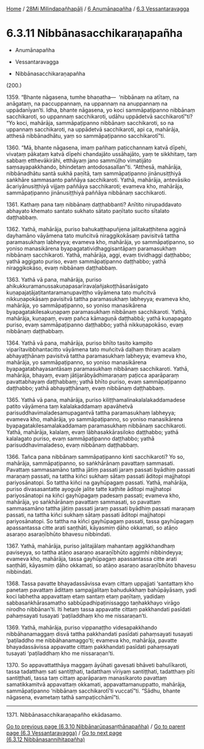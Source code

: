 
[Home](/) / [28Mi Milindapañhapāḷi](../../../28Mi.md) / [6 Anumānapañha](../../6.md) / [6.3 Vessantaravagga](../6.3.md)

# 6.3.11 Nibbānasacchikaraṇapañha

* Anumānapañha

* Vessantaravagga

* Nibbānasacchikaraṇapañha

(200.)

1359\. “Bhante nāgasena, tumhe bhaṇatha—  ‘nibbānaṃ na atītaṃ, na anāgataṃ, na paccuppannaṃ, na uppannaṃ na anuppannaṃ na uppādanīyan’ti. Idha, bhante nāgasena, yo koci sammāpaṭipanno nibbānaṃ sacchikaroti, so uppannaṃ sacchikaroti, udāhu uppādetvā sacchikarotī”ti? “Yo koci, mahārāja, sammāpaṭipanno nibbānaṃ sacchikaroti, so na uppannaṃ sacchikaroti, na uppādetvā sacchikaroti, api ca, mahārāja, atthesā nibbānadhātu, yaṃ so sammāpaṭipanno sacchikarotī”ti.

1360\. “Mā, bhante nāgasena, imaṃ pañhaṃ paṭicchannaṃ katvā dīpehi, vivaṭaṃ pākaṭaṃ katvā dīpehi chandajāto ussāhajāto, yaṃ te sikkhitaṃ, taṃ sabbaṃ etthevākirāhi, etthāyaṃ jano sammūḷho vimatijāto saṃsayapakkhando, bhindetaṃ antodosasallan”ti. “Atthesā, mahārāja, nibbānadhātu santā sukhā paṇītā, taṃ sammāpaṭipanno jinānusiṭṭhiyā saṅkhāre sammasanto paññāya sacchikaroti. Yathā, mahārāja, antevāsiko ācariyānusiṭṭhiyā vijjaṃ paññāya sacchikaroti; evameva kho, mahārāja, sammāpaṭipanno jinānusiṭṭhiyā paññāya nibbānaṃ sacchikaroti.

1361\. Kathaṃ pana taṃ nibbānaṃ daṭṭhabbanti? Anītito nirupaddavato abhayato khemato santato sukhato sātato paṇītato sucito sītalato daṭṭhabbaṃ.

1362\. Yathā, mahārāja, puriso bahukaṭṭhapuñjena jalitakaṭṭhitena agginā dayhamāno vāyāmena tato muñcitvā niraggikokāsaṃ pavisitvā tattha paramasukhaṃ labheyya; evameva kho, mahārāja, yo sammāpaṭipanno, so yoniso manasikārena byapagatatividhaggisantāpaṃ paramasukhaṃ nibbānaṃ sacchikaroti. Yathā, mahārāja, aggi, evaṃ tividhaggi daṭṭhabbo; yathā aggigato puriso, evaṃ sammāpaṭipanno daṭṭhabbo; yathā niraggikokāso, evaṃ nibbānaṃ daṭṭhabbaṃ.

1363\. Yathā vā pana, mahārāja, puriso ahikukkuramanussakuṇapasarīravaḷañjakoṭṭhāsarāsigato kuṇapajaṭājaṭitantaramanupaviṭṭho vāyāmena tato muñcitvā nikkuṇapokāsaṃ pavisitvā tattha paramasukhaṃ labheyya; evameva kho, mahārāja, yo sammāpaṭipanno, so yoniso manasikārena byapagatakilesakuṇapaṃ paramasukhaṃ nibbānaṃ sacchikaroti. Yathā, mahārāja, kuṇapaṃ, evaṃ pañca kāmaguṇā daṭṭhabbā; yathā kuṇapagato puriso, evaṃ sammāpaṭipanno daṭṭhabbo; yathā nikkuṇapokāso, evaṃ nibbānaṃ daṭṭhabbaṃ.

1364\. Yathā vā pana, mahārāja, puriso bhīto tasito kampito viparītavibbhantacitto vāyāmena tato muñcitvā daḷhaṃ thiraṃ acalaṃ abhayaṭṭhānaṃ pavisitvā tattha paramasukhaṃ labheyya; evameva kho, mahārāja, yo sammāpaṭipanno, so yoniso manasikārena byapagatabhayasantāsaṃ paramasukhaṃ nibbānaṃ sacchikaroti. Yathā, mahārāja, bhayaṃ, evaṃ jātijarābyādhimaraṇaṃ paṭicca aparāparaṃ pavattabhayaṃ daṭṭhabbaṃ; yathā bhīto puriso, evaṃ sammāpaṭipanno daṭṭhabbo; yathā abhayaṭṭhānaṃ, evaṃ nibbānaṃ daṭṭhabbaṃ.

1365\. Yathā vā pana, mahārāja, puriso kiliṭṭhamalinakalalakaddamadese patito vāyāmena taṃ kalalakaddamaṃ apavāhetvā parisuddhavimaladesamupagantvā tattha paramasukhaṃ labheyya; evameva kho, mahārāja, yo sammāpaṭipanno, so yoniso manasikārena byapagatakilesamalakaddamaṃ paramasukhaṃ nibbānaṃ sacchikaroti. Yathā, mahārāja, kalalaṃ, evaṃ lābhasakkārasiloko daṭṭhabbo; yathā kalalagato puriso, evaṃ sammāpaṭipanno daṭṭhabbo; yathā parisuddhavimaladeso, evaṃ nibbānaṃ daṭṭhabbaṃ.

1366\. Tañca pana nibbānaṃ sammāpaṭipanno kinti sacchikaroti? Yo so, mahārāja, sammāpaṭipanno, so saṅkhārānaṃ pavattaṃ sammasati. Pavattaṃ sammasamāno tattha jātiṃ passati jaraṃ passati byādhiṃ passati maraṇaṃ passati, na tattha kiñci sukhaṃ sātaṃ passati āditopi majjhatopi pariyosānatopi. So tattha kiñci na gayhūpagaṃ passati. Yathā, mahārāja, puriso divasasantatte ayoguḷe jalite tatte kaṭhite āditopi majjhatopi pariyosānatopi na kiñci gayhūpagaṃ padesaṃ passati; evameva kho, mahārāja, yo saṅkhārānaṃ pavattaṃ sammasati, so pavattaṃ sammasamāno tattha jātiṃ passati jaraṃ passati byādhiṃ passati maraṇaṃ passati, na tattha kiñci sukhaṃ sātaṃ passati āditopi majjhatopi pariyosānatopi. So tattha na kiñci gayhūpagaṃ passati, tassa gayhūpagaṃ apassantassa citte arati saṇṭhāti, kāyasmiṃ ḍāho okkamati, so atāṇo asaraṇo asaraṇībhūto bhavesu nibbindati.

1367\. Yathā, mahārāja, puriso jalitajālaṃ mahantaṃ aggikkhandhaṃ paviseyya, so tattha atāṇo asaraṇo asaraṇībhūto aggimhi nibbindeyya; evameva kho, mahārāja, tassa gayhūpagaṃ apassantassa citte arati saṇṭhāti, kāyasmiṃ ḍāho okkamati, so atāṇo asaraṇo asaraṇībhūto bhavesu nibbindati.

1368\. Tassa pavatte bhayadassāvissa evaṃ cittaṃ uppajjati ‘santattaṃ kho panetaṃ pavattaṃ ādittaṃ sampajjalitaṃ bahudukkhaṃ bahūpāyāsaṃ, yadi koci labhetha appavattaṃ etaṃ santaṃ etaṃ paṇītaṃ, yadidaṃ sabbasaṅkhārasamatho sabbūpadhipaṭinissaggo taṇhakkhayo virāgo nirodho nibbānan’ti. Iti hetaṃ tassa appavatte cittaṃ pakkhandati pasīdati pahaṃsayati tusayati ‘paṭiladdhaṃ kho me nissaraṇan’ti.

1369\. Yathā, mahārāja, puriso vippanaṭṭho videsapakkhando nibbāhanamaggaṃ disvā tattha pakkhandati pasīdati pahaṃsayati tusayati ‘paṭiladdho me nibbāhanamaggo’ti; evameva kho, mahārāja, pavatte bhayadassāvissa appavatte cittaṃ pakkhandati pasīdati pahaṃsayati tusayati ‘paṭiladdhaṃ kho me nissaraṇan’ti.

1370\. So appavattatthāya maggaṃ āyūhati gavesati bhāveti bahulīkaroti, tassa tadatthaṃ sati santiṭṭhati, tadatthaṃ vīriyaṃ santiṭṭhati, tadatthaṃ pīti santiṭṭhati, tassa taṃ cittaṃ aparāparaṃ manasikaroto pavattaṃ samatikkamitvā appavattaṃ okkamati, appavattamanuppatto, mahārāja, sammāpaṭipanno ‘nibbānaṃ sacchikarotī’ti vuccatī”ti. “Sādhu, bhante nāgasena, evametaṃ tathā sampaṭicchāmī”ti.

---

1371\. Nibbānasacchikaraṇapañho ekādasamo.



[Go to previous page (6.3.10 Nibbānarūpasaṇṭhānapañha)](6.3.10.md) / [Go to parent page (6.3 Vessantaravagga)](../6.3.md) / [Go to next page (6.3.12 Nibbānasannihitapañha)](6.3.12.md)



